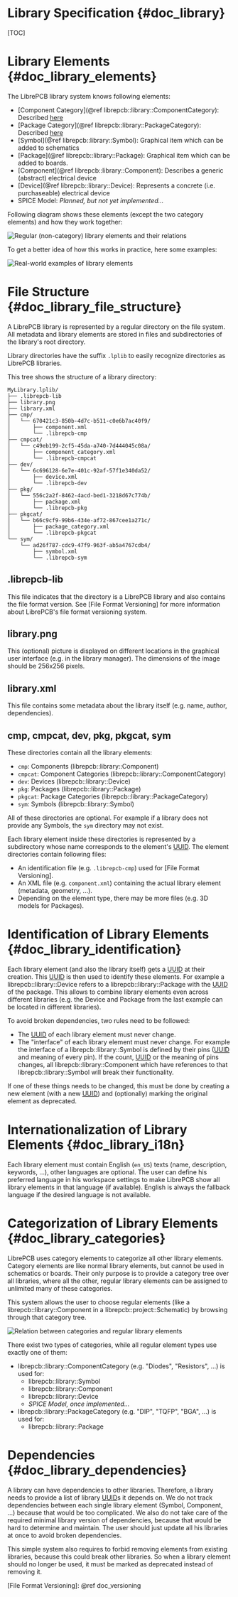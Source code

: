 Library Specification {#doc_library}
====================================

[TOC]

# Library Elements {#doc_library_elements}

The LibrePCB library system knows following elements:

- [Component Category](@ref librepcb::library::ComponentCategory): Described [here](#doc_library_categories)
- [Package Category](@ref librepcb::library::PackageCategory): Described [here](#doc_library_categories)
- [Symbol](@ref librepcb::library::Symbol): Graphical item which can be added to schematics
- [Package](@ref librepcb::library::Package): Graphical item which can be added to boards.
- [Component](@ref librepcb::library::Component): Describes a generic (abstract) electrical device
- [Device](@ref librepcb::library::Device): Represents a concrete (i.e. purchaseable) electrical device
- SPICE Model: *Planned, but not yet implemented...*

Following diagram shows these elements (except the two category elements) and how they work together:

![Regular (non-category) library elements and their relations](library_structure.png)

To get a better idea of how this works in practice, here some examples:

![Real-world examples of library elements](library_structure_examples.png)

# File Structure {#doc_library_file_structure}

A LibrePCB library is represented by a regular directory on the file system. All metadata and
library elements are stored in files and subdirectories of the library's root directory.

Library directories have the suffix `.lplib` to easily recognize directories as LibrePCB libraries.

This tree shows the structure of a library directory:

    MyLibrary.lplib/
    ├── .librepcb-lib
    ├── library.png
    ├── library.xml
    ├── cmp/
    │   └── 670421c3-850b-4d7c-b511-c0e6b7ac40f9/
    │       ├── component.xml
    │       └── .librepcb-cmp
    ├── cmpcat/
    │   └── c49eb199-2cf5-45da-a740-7d444045c08a/
    │       ├── component_category.xml
    │       └── .librepcb-cmpcat
    ├── dev/
    │   └── 6c696128-6e7e-401c-92af-57f1e340da52/
    │       ├── device.xml
    │       └── .librepcb-dev
    ├── pkg/
    │   └── 556c2a2f-8462-4acd-bed1-3218d67c774b/
    │       ├── package.xml
    │       └── .librepcb-pkg
    ├── pkgcat/
    │   └── b66c9cf9-99b6-434e-af72-867cee1a271c/
    │       ├── package_category.xml
    │       └── .librepcb-pkgcat
    └── sym/
        └── ad26f787-cdc9-47f9-963f-ab5a4767cdb4/
            ├── symbol.xml
            └── .librepcb-sym

## .librepcb-lib

This file indicates that the directory is a LibrePCB library and also contains the file format version.
See [File Format Versioning] for more information about LibrePCB's file format versioning system.

## library.png

This (optional) picture is displayed on different locations in the graphical user interface (e.g. in
the library manager). The dimensions of the image should be 256x256 pixels.

## library.xml

This file contains some metadata about the library itself (e.g. name, author, dependencies).

## cmp, cmpcat, dev, pkg, pkgcat, sym

These directories contain all the library elements:

- `cmp`: Components (librepcb::library::Component)
- `cmpcat`: Component Categories (librepcb::library::ComponentCategory)
- `dev`: Devices (librepcb::library::Device)
- `pkg`: Packages (librepcb::library::Package)
- `pkgcat`: Package Categories (librepcb::library::PackageCategory)
- `sym`: Symbols (librepcb::library::Symbol)

All of these directories are optional. For example if a library does not provide any Symbols, the
`sym` directory may not exist.

Each library element inside these directories is represented by a subdirectory whose name
corresponds to the element's [UUID]. The element directories contain following files:

- An identification file (e.g. `.librepcb-cmp`) used for [File Format Versioning].
- An XML file (e.g. `component.xml`) containing the actual library element (metadata, geometry, ...).
- Depending on the element type, there may be more files (e.g. 3D models for Packages).


# Identification of Library Elements {#doc_library_identification}

Each library element (and also the library itself) gets a [UUID] at their creation. This [UUID] is
then used to identify these elements. For example a librepcb::library::Device refers to a
librepcb::library::Package with the [UUID] of the package. This allows to combine library elements
even across different libraries (e.g. the Device and Package from the last example can be located
in different libraries).

To avoid broken dependencies, two rules need to be followed:

- The [UUID] of each library element must never change.
- The "interface" of each library element must never change. For example the interface of a
  librepcb::library::Symbol is defined by their pins ([UUID] and meaning of every pin). If the count,
  [UUID] or the meaning of pins changes, all librepcb::library::Component which have references to
  that librepcb::library::Symbol will break their functionality.

If one of these things needs to be changed, this must be done by creating a new element (with a new
[UUID]) and (optionally) marking the original element as deprecated.


# Internationalization of Library Elements {#doc_library_i18n}

Each library element must contain English (`en_US`) texts (name, description, keywords, ...), other
languages are optional. The user can define his preferred language in his workspace settings to make
LibrePCB show all library elements in that language (if available). English is always the fallback
language if the desired language is not available.


# Categorization of Library Elements {#doc_library_categories}

LibrePCB uses category elements to categorize all other library elements. Category elements are like
normal library elements, but cannot be used in schematics or boards. Their only purpose is to
provide a category tree over all libraries, where all the other, regular library elements can be
assigned to unlimited many of these categories.

This system allows the user to choose regular elements (like a librepcb::library::Component in a
librepcb::project::Schematic) by browsing through that category tree.

![Relation between categories and regular library elements](library_structure_overview.png)

There exist two types of categories, while all regular element types use exactly one of them:

- librepcb::library::ComponentCategory (e.g. "Diodes", "Resistors", ...) is used for:
    - librepcb::library::Symbol
    - librepcb::library::Component
    - librepcb::library::Device
    - *SPICE Model, once implemented...*
- librepcb::library::PackageCategory (e.g. "DIP", "TQFP", "BGA", ...) is used for:
    - librepcb::library::Package


# Dependencies {#doc_library_dependencies}

A library can have dependencies to other libraries. Therefore, a library needs to provide a list of
library [UUID]s it depends on. We do not track dependencies between each single library element
(Symbol, Component, ...) because that would be too complicated. We also do not take care of the
required minimal library version of dependencies, because that would be hard to determine and
maintain. The user should just update all his libraries at once to avoid broken dependencies.

This simple system also requires to forbid removing elements from existing libraries, because this
could break other libraries. So when a library element should no longer be used, it must be marked
as deprecated instead of removing it.


[UUID]: https://en.wikipedia.org/wiki/Universally_unique_identifier "Universally Unique Identifier"
[File Format Versioning]: @ref doc_versioning
